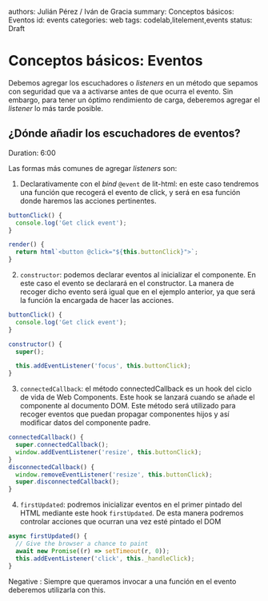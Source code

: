 authors: Julián Pérez / Iván de Gracia
summary: Conceptos básicos: Eventos
id: events
categories: web
tags: codelab,litelement,events
status: Draft

# Conceptos básicos: Eventos

Debemos agregar los escuchadores o *listeners* en un método que sepamos con seguridad que va a activarse antes de que ocurra el evento. Sin embargo, para tener un óptimo rendimiento de carga, deberemos agregar el *listener* lo más tarde posible.

## ¿Dónde añadir los escuchadores de eventos?

Duration: 6:00

Las formas más comunes de agregar *listeners* son:

1. Declarativamente con el *bind* ``@event`` de lit-html: en este caso tendremos una función que recogerá el evento de click, y será en esa función donde haremos las acciones pertinentes.

```js
buttonClick() {
  console.log('Get click event');
}

render() {
  return html`<button @click="${this.buttonClick}">`;
}
```

2. ``constructor``: podemos declarar eventos al inicializar el componente. En este caso el evento se declarará en el constructor. La manera de recoger dicho evento será igual que en el ejemplo anterior, ya que será la función la encargada de hacer las acciones.

```js
buttonClick() {
  console.log('Get click event');
}

constructor() {
  super();

  this.addEventListener('focus', this.buttonClick);
}
```

3. ``connectedCallback``: el método connectedCallback es un hook del ciclo de vida de Web Components. Este hook se lanzará cuando se añade el componente al documento DOM. Este método será utilizado para recoger eventos que puedan propagar componentes hijos y así modificar datos del componente padre.

```js
connectedCallback() {
  super.connectedCallback();
  window.addEventListener('resize', this.buttonClick);
}
disconnectedCallback() {
  window.removeEventListener('resize', this.buttonClick);
  super.disconnectedCallback();
}
```

4. ``firstUpdated``: podremos inicializar eventos en el primer pintado del HTML mediante este hook ``firstUpdated``. De esta manera podremos controlar acciones que ocurran una vez esté pintado el DOM

```js
async firstUpdated() {
  // Give the browser a chance to paint
  await new Promise((r) => setTimeout(r, 0));
  this.addEventListener('click', this._handleClick);
}
```

Negative
: Siempre que queramos invocar a una función en el evento deberemos utilizarla con this.

